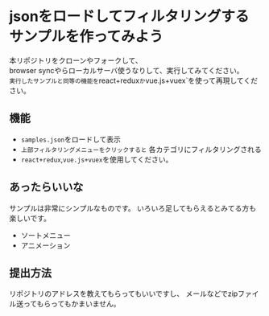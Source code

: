 # jsonをロードしてフィルタリングするサンプルを作ってみよう
本リポジトリをクローンやフォークして、  
browser syncやらローカルサーバ使うなりして、実行してみてください。  
`実行したサンプルと同等の機能を`react+redux`か`vue.js+vuex`を使って再現してください。

## 機能
- `samples.json`をロードして表示
- `上部フィルタリングメニューをクリックすると` 各カテゴリにフィルタリングされる
- `react+redux`,`vue.js+vuex`を使用してください。

## あったらいいな
サンプルは非常にシンプルなものです。
いろいろ足してもらえるとみてる方も楽しいです。
- ソートメニュー
- アニメーション

## 提出方法
リポジトリのアドレスを教えてもらってもいいですし、
メールなどでzipファイル送ってもらってもかまいません。
